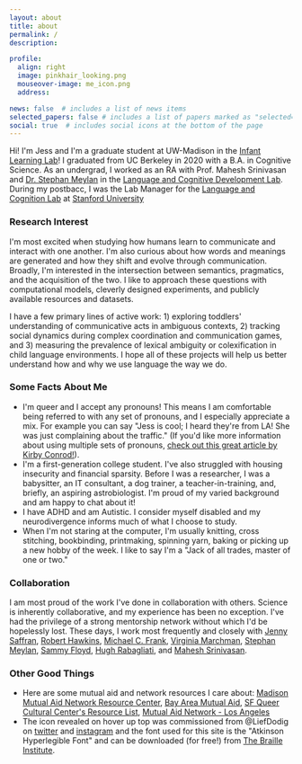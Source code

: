 ```yaml
---
layout: about
title: about
permalink: /
description:

profile:
  align: right
  image: pinkhair_looking.png
  mouseover-image: me_icon.png
  address:

news: false  # includes a list of news items
selected_papers: false # includes a list of papers marked as "selected={true}"
social: true  # includes social icons at the bottom of the page
---
```


Hi! I'm Jess and I'm a graduate student at UW-Madison in the [Infant Learning Lab](https://infantlearning.waisman.wisc.edu/)! I graduated from UC Berkeley in 2020 with a B.A. in Cognitive Science. As an undergrad, I worked as an RA with Prof. Mahesh Srinivasan and [Dr. Stephan Meylan](https://stephanmeylan.com/) in the [Language and Cognitive Development Lab](https://lcdlab.berkeley.edu/). During my postbacc, I was the Lab Manager for the [Language and Cognition Lab](http://langcog.stanford.edu/index.html) at [Stanford University](https://www.stanford.edu/)

### Research Interest

I'm most excited when studying how humans learn to communicate and interact with one another. I'm also curious about how words and meanings are generated and how they shift and evolve through communication. Broadly, I'm interested in the intersection between semantics, pragmatics, and the acquisition of the two. I like to approach these questions with computational models, cleverly designed experiments, and publicly available resources and datasets.

I have a few primary lines of active work: 1) exploring toddlers' understanding of communicative acts in ambiguous contexts, 2) tracking social dynamics during complex coordination and communication games, and 3) measuring the prevalence of lexical ambiguity or colexification in child language environments. I hope all of these projects will help us better understand how and why we use language the way we do.

### Some Facts About Me
* I'm queer and I accept any pronouns! This means I am comfortable being referred to with any set of pronouns, and I especially appreciate a mix. For example you can say "Jess is cool; I heard they're from LA! She was just complaining about the traffic." (If you'd like more information about using multiple sets of pronouns, [check out this great article by Kirby Conrod!](https://kconrod.medium.com/intermediate-pronoun-studies-multiple-pronouns-71e34cd28c54)).
* I'm a first-generation college student. I've also struggled with housing insecurity and financial sparsity. Before I was a researcher, I was a babysitter, an IT consultant, a dog trainer, a teacher-in-training, and, briefly, an aspiring astrobiologist. I'm proud of my varied background and am happy to chat about it!
* I have ADHD and am Autistic. I consider myself disabled and my neurodivergence informs much of what I choose to study.
* When I'm not staring at the computer, I'm usually knitting, cross stitching, bookbinding, printmaking, spinning yarn, baking or picking up a new hobby of the week. I like to say I'm a "Jack of all trades, master of one or two." <!-- Check out the "fun" section of [projects]({{ '/projects/' | relative_url }}) to see some stuff I'm up to! -->

### Collaboration

I am most proud of the work I've done in collaboration with others. Science is inherently collaborative, and my experience has been no exception. I've had the privilege of a strong mentorship network without which I'd be hopelessly lost. These days, I work most frequently and closely with [Jenny Saffran](https://infantlearning.waisman.wisc.edu/), [Robert Hawkins](https://rxdhawkins.com/), [Michael C. Frank](https://web.stanford.edu/~mcfrank/), [Virginia Marchman](https://profiles.stanford.edu/virginia-marchman), [Stephan Meylan](https://stephanmeylan.com/), [Sammy Floyd](https://www.sammyfloyd.com/), [Hugh Rabagliati](https://www.ed.ac.uk/profile/hugh-rabagliati), and [Mahesh Srinivasan](https://psychology.berkeley.edu/people/mahesh-srinivasan).

### Other Good Things

* Here are some mutual aid and network resources I care about: [Madison Mutual Aid Network Resource Center](https://www.socialjusticecenter.org/madison-man), [Bay Area Mutual Aid](https://www.bayareamutualaid.org/), [SF Queer Cultural Center's Resource List](https://queerculturalcenter.org/mutual-aid-resources/), [Mutual Aid Network - Los Angeles](https://www.mutualaidla.org/)
* The icon revealed on hover up top was commissioned from @LiefDodig on [twitter](https://twitter.com/LeifDodig) and [instagram](https://www.instagram.com/leifdodig) and the font used for this site is the "Atkinson Hyperlegible Font" and can be downloaded (for free!) from [The Braille Institute](https://brailleinstitute.org/freefont).

